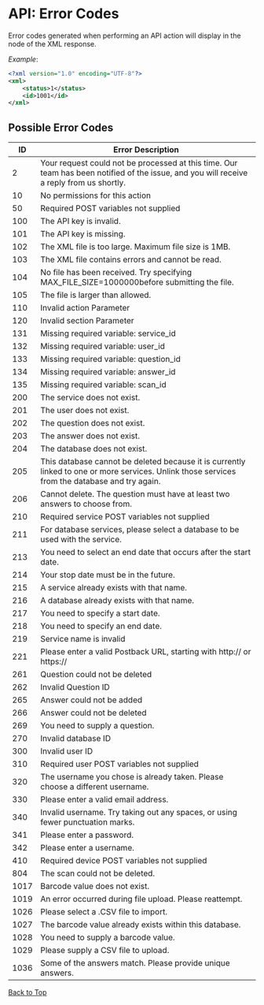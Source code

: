 <a name="head"></a><h1>API: Error Codes</h1>

Error codes generated when performing an API action will display in the <b><status></b> node of the XML response.

*Example*:

~~~ .xml
<?xml version="1.0" encoding="UTF-8"?>
<xml>
    <status>1</status>
    <id>1001</id>
</xml>
~~~

<h2>Possible Error Codes</h2>

| ID | Error Description |
|----|-------------------|
| 2  |     Your request could not be processed at this time. Our team has been notified of the issue, and you will receive a reply from us shortly. |
| 10 | No permissions for this action |
| 50 | Required POST variables not supplied |
| 100 |    The API key is invalid. |
| 101 |    The API key is missing. |
| 102 |    The XML file is too large. Maximum file size is 1MB. |
| 103 |    The XML file contains errors and cannot be read. |
| 104 |    No file has been received. Try specifying MAX_FILE_SIZE=1000000before submitting the file. |
| 105 |    The file is larger than allowed. |
| 110 |    Invalid action Parameter |
| 120 |    Invalid section Parameter |
| 131 |    Missing required variable: service_id |
| 132 |    Missing required variable: user_id |
| 133 |    Missing required variable: question_id |
| 134 |    Missing required variable: answer_id |
| 135 |    Missing required variable: scan_id |
| 200 |    The service does not exist. |
| 201 |    The user does not exist. |
| 202 |    The question does not exist. |
| 203 |    The answer does not exist. |
| 204 |    The database does not exist. |
| 205 |    This database cannot be deleted because it is currently linked to one or more services. Unlink those services from the database and try again. |
| 206 |    Cannot delete. The question must have at least two answers to choose from. |
| 210 |    Required service POST variables not supplied |
| 211 |    For database services, please select a database to be used with the service. |
| 213 |    You need to select an end date that occurs after the start date. |
| 214 |    Your stop date must be in the future. |
| 215 |    A service already exists with that name. |
| 216 |    A database already exists with that name. |
| 217 |    You need to specify a start date. |
| 218 |    You need to specify an end date. |
| 219 |    Service name is invalid |
| 221 |    Please enter a valid Postback URL, starting with http:// or https:// |
| 261 |    Question could not be deleted |
| 262 |    Invalid Question ID |
| 265 |    Answer could not be added |
| 266 |    Answer could not be deleted |
| 269 |    You need to supply a question. |
| 270 |    Invalid database ID |
| 300 |    Invalid user ID |
| 310 |    Required user POST variables not supplied |
| 320 |    The username you chose is already taken. Please choose a different username. |
| 330 |    Please enter a valid email address. |
| 340 |    Invalid username. Try taking out any spaces, or using fewer punctuation marks. |
| 341 |    Please enter a password. |
| 342 |    Please enter a username. |
| 410 |    Required device POST variables not supplied |
| 804 |    The scan could not be deleted. |
| 1017 |    Barcode value does not exist. |
| 1019 |    An error occurred during file upload. Please reattempt. |
| 1026 |   Please select a .CSV file to import. |
| 1027 |   The barcode value already exists within this database. |
| 1028 |   You need to supply a barcode value. |
| 1029 |   Please supply a CSV file to upload. |
| 1036 |   Some of the answers match. Please provide unique answers. |

[Back to Top](#head)
